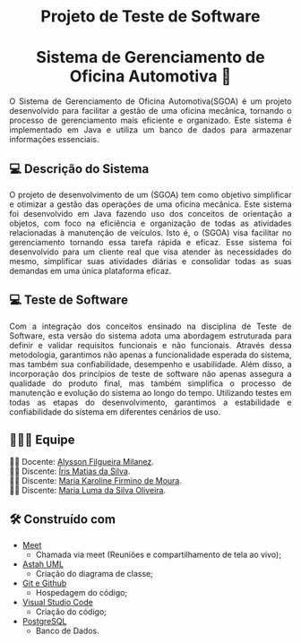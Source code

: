 <h1 align="center"> Projeto de Teste de Software </h1>
<h1 align="center">Sistema de Gerenciamento de Oficina Automotiva 🚗</h1>

   <p align="justify">   O Sistema de Gerenciamento de Oficina Automotiva(SGOA) é um projeto desenvolvido para facilitar a gestão de uma oficina mecânica, tornando o processo de gerenciamento mais eficiente e organizado. Este sistema é implementado em Java e utiliza um banco de dados para armazenar informações essenciais. </p>

   ## **:computer:** Descrição do Sistema 

  <p align="justify">  O projeto de desenvolvimento de um (SGOA) tem como objetivo simplificar e otimizar a gestão das operações de uma oficina mecânica. Este sistema foi desenvolvido em Java fazendo uso dos conceitos de orientação a objetos, com foco na eficiência e organização de todas as atividades relacionadas à manutenção de veículos. Isto é, o (SGOA) visa facilitar no gerenciamento tornando essa tarefa rápida e eficaz. Esse sistema foi desenvolvido para um cliente real que visa atender às necessidades do mesmo, simplificar suas atividades diárias e consolidar todas as suas demandas em uma única plataforma eficaz.
 </p>


## **:computer:** Teste de Software

   <p align="justify">   Com a integração dos conceitos ensinado na disciplina de Teste de Software, esta versão do sistema adota uma abordagem estruturada para definir e validar requisitos funcionais e não funcionais. Através dessa metodologia, garantimos não apenas a funcionalidade esperada do sistema, mas também sua confiabilidade, desempenho e usabilidade. Além disso, a incorporação dos princípios de teste de software não apenas assegura a qualidade do produto final, mas também simplifica o processo de manutenção e evolução do sistema ao longo do tempo. Utilizando testes em todas as etapas do desenvolvimento, garantimos a estabilidade e confiabilidade do sistema em diferentes cenários de uso. </p>

   


## :family_man_woman_girl: Equipe

:man_teacher: Docente: [Alysson Filgueira Milanez](https://github.com/alyssonfm).<br />
:woman_student: Discente: [Íris Matias da Silva](https://github.com/IrisMatiasdaSilva).<br />
:woman_student: Discente: [Maria Karoline Firmino de Moura](https://github.com/Mkaroline).<br />
:woman_student: Discente: [Maria Luma da Silva Oliveira](https://github.com/LumaOlli).<br />

## **:hammer_and_wrench:** Construído com
 *  [Meet](https://meet.google.com/)
    * Chamada via meet (Reuniões e compartilhamento de tela ao vivo);    
 *  [Astah UML](https://astah.net/downloads/)
    * Criação do diagrama de classe;
 *  [Git e Github](https://github.com/)
    * Hospedagem do código;
 *  [Visual Studio Code](https://code.visualstudio.com/)
    * Criação do código;
 * [PostgreSQL](https://www.postgresql.org/)
   * Banco de Dados.

    
